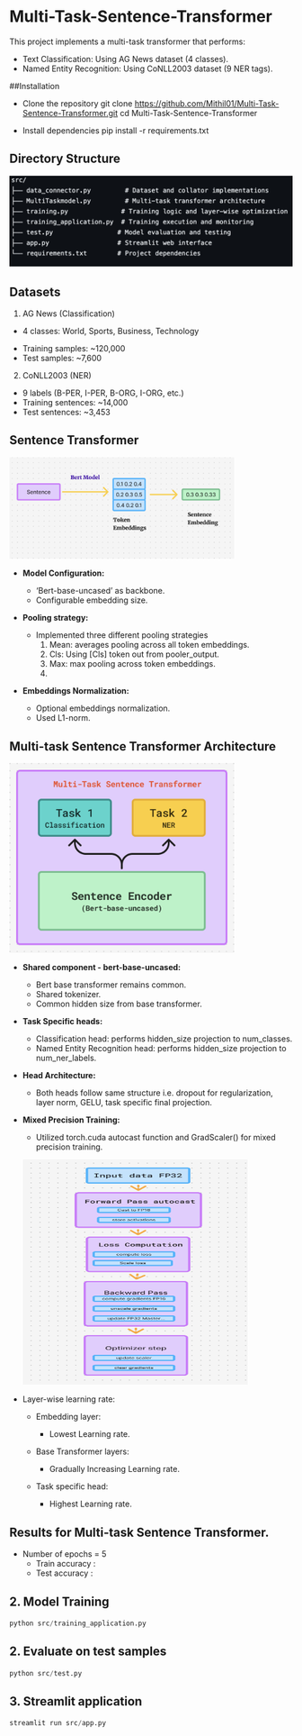 # Multi-Task-Sentence-Transformer

This project implements a multi-task transformer that performs:

- Text Classification: Using AG News dataset (4 classes).
- Named Entity Recognition: Using CoNLL2003 dataset (9 NER tags).

##Installation
- Clone the repository
git clone https://github.com/Mithil01/Multi-Task-Sentence-Transformer.git
cd Multi-Task-Sentence-Transformer

- Install dependencies
pip install -r requirements.txt

## Directory Structure
![Images Alt text](https://github.com/Mithil01/Multi-Task-Sentence-Transformer/blob/main/images/dir_struct.png)

## Datasets
 1. AG News (Classification)

 - 4 classes: World, Sports, Business, Technology </p>
- Training samples: ~120,000 
- Test samples: ~7,600

2. CoNLL2003 (NER)

- 9 labels (B-PER, I-PER, B-ORG, I-ORG, etc.)
- Training sentences: ~14,000
- Test sentences: ~3,453

## Sentence Transformer
<p align="left">
  <img src="https://github.com/Mithil01/Multi-Task-Sentence-Transformer/blob/main/images/sentence_transformer.png" width="400">
</p>

- **Model Configuration:**
  - ‘Bert-base-uncased’ as backbone.
  - Configurable embedding size.

- **Pooling strategy:**
     - Implemented three different pooling strategies
       1. Mean: averages pooling across all token embeddings.
       2. Cls: Using [Cls] token out from pooler_output. 
       3. Max: max pooling across token embeddings.
       4. 
- **Embeddings Normalization:**
     - Optional embeddings normalization.
     - Used L1-norm.


## Multi-task Sentence Transformer Architecture
<p align="left">
  <img src="https://github.com/Mithil01/Multi-Task-Sentence-Transformer/blob/main/images/model.png" width="400">
</p>

- **Shared component - bert-base-uncased:**
    - Bert base transformer remains common.
    - Shared tokenizer.
    - Common hidden size from base transformer.
- **Task Specific heads:**
   - Classification head: performs hidden_size projection to num_classes.
   - Named Entity Recognition head: performs hidden_size projection to num_ner_labels.

- **Head Architecture:**
    - Both heads follow same structure i.e. dropout for regularization, layer norm, GELU, task specific final projection.
- **Mixed Precision Training:**
    - Utilized torch.cuda autocast function and GradScaler() for mixed precision training.
  <p align="left">
  <img src="https://github.com/Mithil01/Multi-Task-Sentence-Transformer/blob/main/images/mixed_precision.png" width="400" height="400">
</p>

- Layer-wise learning rate:

  - Embedding layer:
    - Lowest Learning rate.

  - Base Transformer layers:
    - Gradually Increasing Learning rate.

  - Task specific head:
    - Highest Learning rate.
      
## Results for Multi-task Sentence Transformer.
   - Number of epochs = 5
     - Train accuracy :
     - Test accuracy :
    
## 2. Model Training
``` python
python src/training_application.py
```

## 2. Evaluate on test samples
``` python
python src/test.py
```

## 3. Streamlit application
``` python
streamlit run src/app.py
```
